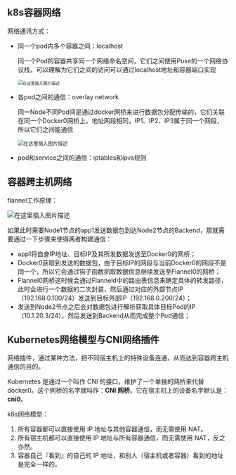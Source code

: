 ## k8s容器网络

网络通讯方式：

- 同一个pod内多个容器之间：localhost

  同一个Pod的容器共享同一个网络命名空间，它们之间使用Puse的一个网络协议栈，可以理解为它们之间的访问可以通过localhost地址和容器端口实现

  <img src="D:%5Clinuxnotes%5CK8S%5Ck8s%E5%AE%B9%E5%99%A8%E7%BD%91%E7%BB%9C.assets%5C20210121113729506.png" alt="在这里插入图片描述" style="zoom:67%;" />

- 各pod之间的通信：overlay network

  同一Node不同Pod间是通过docker网桥来进行数据包分配传输的，它们关联在同一个Docker0网桥上，地址网段相同，IP1、IP2、IP3属于同一个网段，所以它们之间能通信

  <img src="D:%5Clinuxnotes%5CK8S%5Ck8s%E5%AE%B9%E5%99%A8%E7%BD%91%E7%BB%9C.assets%5C20210121113748708.png" alt="在这里插入图片描述" style="zoom:80%;" />

- pod和service之间的通信：iptables和ipvs规则

## 容器跨主机网络

flannel工作原理：

![在这里插入图片描述](D:%5Clinuxnotes%5CK8S%5Ck8s%E5%AE%B9%E5%99%A8%E7%BD%91%E7%BB%9C.assets%5C20210121113401718.png)

如果此时需要Node1节点的app1发送数据包到达Node2节点的Backend，那就需要通过一下步骤来使得两者构建通信：

- app1将自身IP地址、目标IP及其所发数据发送至Docker0的网桥；
- Docker0获取到发送的数据包，由于目标IP的网段与当前Docker0的网段不是同一个，所以它会通过钩子函数抓取数据信息继续发送至Flannel0的网桥；
- Flannel0网桥这时候会通过Flanneld中的路由表信息来确定具体的转发路径，此时会进行一个数据的二次封装，然后通过对应的外部节点IP（192.168.0.100/24）发送到目标外部IP（192.168.0.200/24）；
- 发送到Node2节点之后会对数据包进行解析获取具体目标Pod的IP（10.1.20.3/24），然后发送到Backend从而完成整个Pod通信；

## Kubernetes网络模型与CNI网络插件

网络插件，通过某种方法，把不同宿主机上的特殊设备连通，从而达到容器跨主机通信的目的。

Kubernetes 是通过一个叫作 CNI 的接口，维护了一个单独的网桥来代替 docker0。这个网桥的名字就叫作：**CNI 网桥**。它在宿主机上的设备名字默认是：**cni0**。



k8s网络模型：

1. 所有容器都可以直接使用 IP 地址与其他容器通信，而无需使用 NAT。
2. 所有宿主机都可以直接使用 IP 地址与所有容器通信，而无需使用 NAT，反之亦然。
3. 容器自己『看到』的自己的 IP 地址，和别人（宿主机或者容器）看到的地址是完全一样的。